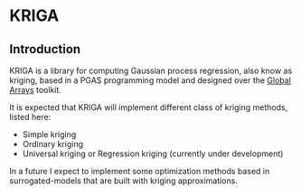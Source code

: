 KRIGA
=====

Introduction
-----------
KRIGA is a library for computing Gaussian process regression, also know as kriging, based in a PGAS 
programming model and designed over the [Global Arrays](https://github.com/GlobalArrays/ga) toolkit.

It is expected that KRIGA will implement different class of kriging methods, listed here:
- Simple kriging
- Ordinary kriging
- Universal kriging or Regression kriging (currently under development)

In a future I expect to implement some optimization methods based in surrogated-models that
are built with kriging approximations.

